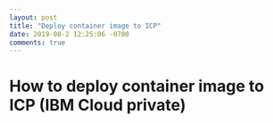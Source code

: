 ```yaml
---
layout: post
title: "Deploy container image to ICP"
date: 2019-08-2 12:25:06 -0700
comments: true
---
```



How to deploy container image to ICP (IBM Cloud private)
============
